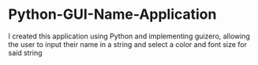 # Python-GUI-Name-Application
I created this application using Python and implementing guizero, allowing the user to input their name in a string and select a color and font size for said string
